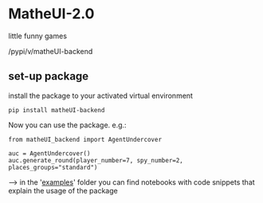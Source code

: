 # MatheUI-2.0
little funny games

/pypi/v/matheUI-backend

## set-up package

install the package to your activated virtual environment

```
pip install matheUI-backend
```

Now you can use the package. e.g.:

```
from matheUI_backend import AgentUndercover

auc = AgentUndercover()
auc.generate_round(player_number=7, spy_number=2, places_groups="standard")
```

--> in the '[examples](https://github.com/Priapos1004/MatheUI-2.0_backend/tree/main/examples)' folder you can find notebooks with code snippets that explain the usage of the package
